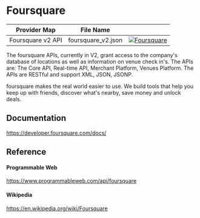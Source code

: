 # Foursquare

| Provider Map | File Name | |
|------------------------------|------------------------------|--------------------------------------------------------------------------------------------------------------------------------------------------------------------------------------------------------------------------------------------------------------------|
| Foursquare v2 API | foursquare_v2.json | [![Foursquare](https://d233zlhvpze22y.cloudfront.net/github/bitscoopaddbuttonxsmall.png)](https://bitscoop.com/maps/create?source=https://raw.githubusercontent.com/bitscooplabs/provider-maps/master/foursquare/foursquare_v2.json) |

The foursquare APIs, currently in V2, grant access to the company's database of locations as well as information on venue check in's. The APIs are: The Core API, Real-time API, Merchant Platform, Venues Platform. The APIs are RESTful and support XML, JSON, JSONP.

foursquare makes the real world easier to use. We build tools that help you keep up with friends, discover what's nearby, save money and unlock deals.

## Documentation
https://developer.foursquare.com/docs/

## Reference

#### Programmable Web
https://www.programmableweb.com/api/foursquare

#### Wikipedia
https://en.wikipedia.org/wiki/Foursquare
